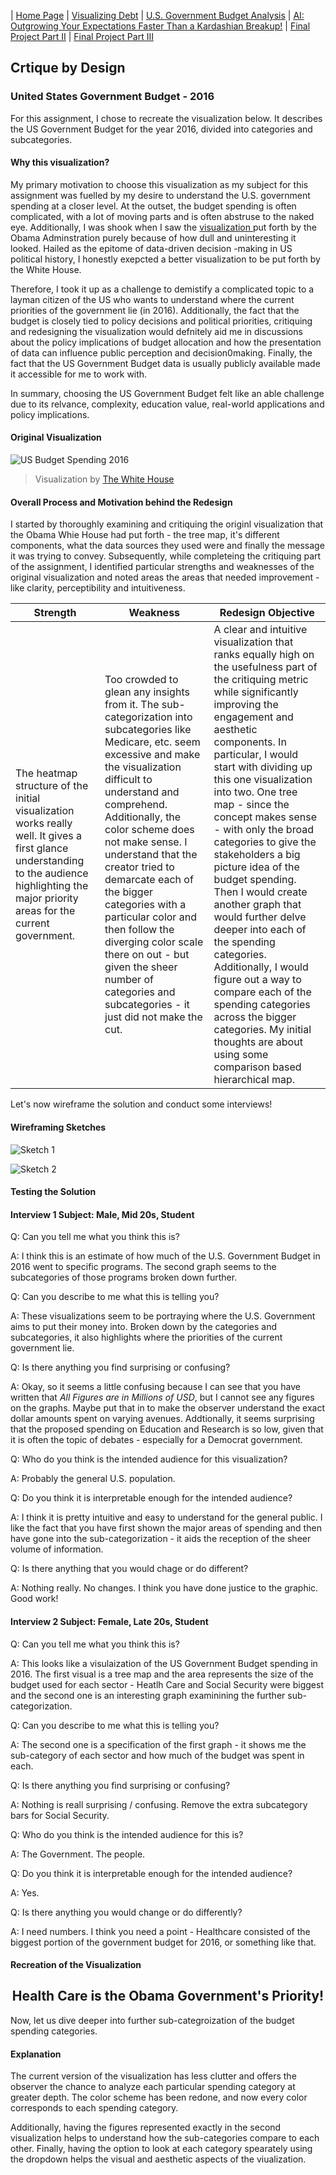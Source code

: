 | [Home Page](https://sajujya.github.io/tswd-portfolio-sajujya/) | [Visualizing Debt](visualizing-government-debt) | [U.S. Government Budget Analysis](critique_by_design) | [AI: Outgrowing Your Expectations Faster Than a Kardashian Breakup!](final-project-part-one) | [Final Project Part II](final-project-part-two) | [Final Project Part III](final-project-part-three)

## Crtique by Design

### United States Government Budget - 2016 

For this assignment, I chose to recreate the visualization below. It describes the US Government Budget for the year 2016, divided into categories and subcategories. 

#### Why this visualization? 

My primary motivation to choose this visualization as my subject for this assignment was fuelled by my desire to understand the U.S. government spending at a closer level. At the outset, the budget spending is often complicated, with a lot of moving parts and is often abstruse to the naked eye. Additionally, I was shook when I saw the <a href="https://obamawhitehouse.archives.gov/interactive-budget"> visualization </a> put forth by the Obama Adminstration purely because of how dull and uninteresting it looked. Hailed as the epitome of data-driven decision -making in US political history, I honestly exepcted a better visualization to be put forth by the White House. 

Therefore, I took it up as a challenge to demistify a complicated topic to a layman citizen of the US who wants to understand where the current priorities of the government lie (in 2016). Additionally, the fact that the budget is closely tied to policy decisions and political priorities, critiquing and redesigning the visualization would defnitely aid me in discussions about the policy implications of budget allocation and how the presentation of data can influence public perception and decision0making. Finally, the fact that the US Government Budget data is usually publicly available made it accessible for me to work with. 

In summary, choosing the US Government Budget felt like an able challenge due to its relvance, complexity, education value, real-world applications and policy implications. 



#### Original Visualization
![US Budget Spending 2016](US_Budget_Spending.jpg)
> Visualization by <a href="https://obamawhitehouse.archives.gov/interactive-budget"> The White House </a>

#### Overall Process and Motivation behind the Redesign 

I started by thoroughly examining and critiquing the originl visualization that the Obama Whie House had put forth - the tree map, it's different components, what the data sources they used were and finally the message it was trying to convey. Subsequently, while completeing the critiquing part of the assignment, I identified particular strengths and weaknesses of the original visualization and noted areas the areas that needed improvement - like clarity, perceptibility and intuitiveness. 

| Strength | Weakness | Redesign Objective |
| ------------- | ------------- |------------- | 
| The heatmap structure of the initial visualization works really well. It gives a first glance understanding to the audience highlighting the major priority areas for the current government. | Too crowded to glean any insights from it. The sub-categorization into subcategories like Medicare, etc. seem excessive and make the visualization difficult to understand and comprehend. Additionally, the color scheme does not make sense. I understand that the creator tried to demarcate each of the bigger categories with a particular color and then follow the diverging color scale there on out - but given the sheer number of categories and subcategories - it just did not make the cut. | A clear and intuitive visualization that ranks equally high on the usefulness part of the critiquing metric while significantly improving the engagement and aesthetic components. In particular,  I would start with dividing up this one visualization into two. One tree map - since the concept makes sense - with only the broad categories to give the stakeholders a big picture idea of the budget spending. Then I would create another graph that would further delve deeper into each of the spending categories. Additionally, I would figure out a way to compare each of the spending categories across the bigger categories. My initial thoughts are about using some comparison based hierarchical map.|

Let's now wireframe the solution and conduct some interviews!

#### Wireframing Sketches

![Sketch 1](Wireframe_1.jpeg)

![Sketch 2](Wireframe_2.jpeg)

#### Testing the Solution

#### Interview 1 Subject: Male, Mid 20s, Student 

Q: Can you tell me what you think this is? 

A: I think this is an estimate of how much of the U.S. Government Budget in 2016 went to specific programs. The second graph seems to the subcategories of those programs broken down further. 

Q: Can you describe to me what this is telling you? 

A: These visualizations seem to be portraying where the U.S. Government aims to put their money into. Broken down by the categories and subcategories, it also highlights where the priorities of the current government lie. 

Q: Is there anything you find surprising or confusing? 

A: Okay, so it seems a little confusing because I can see that you have written that _All Figures are in Millions of USD_, but I cannot see any figures on the graphs. Maybe put that in to make the observer understand the exact dollar amounts spent on varying avenues. Addtionally, it seems surprising that the proposed spending on Education and Research is so low, given that it is often the topic of debates - especially for a Democrat government. 

Q: Who do you think is the intended audience for this visualization? 

A: Probably the general U.S. population. 

Q: Do you think it is interpretable enough for the intended audience? 

A: I think it is pretty intuitive and easy to understand for the general public. I like the fact that you have first shown the major areas of spending and then have gone into the sub-categorization - it aids the reception of the sheer volume of information. 

Q: Is there anything that you would chage or do different? 

A: Nothing really. No changes. I think you have done justice to the graphic. Good work!

#### Interview 2 Subject: Female, Late 20s, Student

Q: Can you tell me what you think this is? 

A: This looks like a visulaization of the US Government Budget spending in 2016. The first visual is a tree map and the area represents the size of the budget used for each sector - Heatlh Care and Social Security were biggest and the second one is an interesting graph examinining the further sub-categorization.  

Q: Can you describe to me what this is telling you? 

A: The second one is a specification of the first graph - it shows me the sub-category of each sector and how much of the budget was spent in each. 

Q: Is there anything you find surprising or confusing? 

A: Nothing is reall surprising / confusing. Remove the extra subcategory bars for Social Security. 

Q: Who do you think is the intended audience for this is? 

A: The Government. The people. 

Q: Do you think it is interpretable enough for the intended audience? 

A: Yes.

Q: Is there anything you would change or do differently? 

A: I need numbers. I think you need a point - Healthcare consisted of the biggest portion of the government budget for 2016, or something like that.

#### Recreation of the Visualization


<div align="center"> <h2> Health Care is the Obama Government's Priority! </h2> </div>


<div class="flourish-embed flourish-hierarchy" data-src="visualisation/15051959"><script src="https://public.flourish.studio/resources/embed.js"></script></div>

Now, let us dive deeper into further sub-categroization of the budget spending categories. 

<div class="flourish-embed flourish-hierarchy" data-src="visualisation/15051181"><script src="https://public.flourish.studio/resources/embed.js"></script></div>

#### Explanation

The current version of the visualization has less clutter and offers the observer the chance to analyze each particular spending category at greater depth. The color scheme has been redone, and now every color corresponds to each spending category. 

Additionally, having the figures represented exactly in the second visualization helps to understand how the sub-categories compare to each other. Finally, having the option to look at each category spearately using the dropdown helps the visual and aesthetic aspects of the viualization. 
